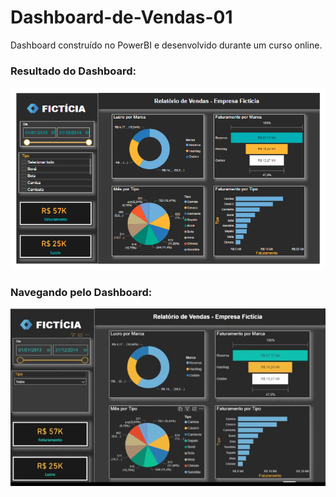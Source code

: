 # Dashboard-de-Vendas-01
Dashboard construído no PowerBI e desenvolvido durante um curso online.

### Resultado do Dashboard:
![Dashboard de Vendas.png #01](https://github.com/viniciusalves23/Dashboard-de-Vendas-01/blob/main/dashboard%20vendas%201.png)

### Navegando pelo Dashboard:
![Dashboard de Vendas.gif #01](https://github.com/viniciusalves23/Dashboard-de-Vendas-01/blob/main/GIF%20Dashboard%20de%20Vendas%20%2301.gif)
